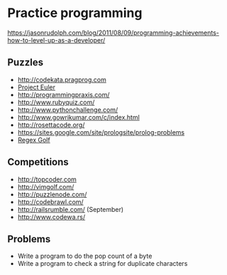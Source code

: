 # Practice programming

<https://jasonrudolph.com/blog/2011/08/09/programming-achievements-how-to-level-up-as-a-developer/>

## Puzzles

- <http://codekata.pragprog.com>
- [Project Euler](http://projecteuler.net/)
- <http://programmingpraxis.com/>
- <http://www.rubyquiz.com/>
- <http://www.pythonchallenge.com/>
- <http://www.gowrikumar.com/c/index.html>
- <http://rosettacode.org/>
- <https://sites.google.com/site/prologsite/prolog-problems>
- [Regex Golf](https://alf.nu/RegexGolf)

## Competitions

- <http://topcoder.com>
- <http://vimgolf.com/>
- <http://puzzlenode.com/>
- <http://codebrawl.com/>
- <http://railsrumble.com/> (September)
- <http://www.codewa.rs/>


## Problems

- Write a program to do the pop count of a byte
- Write a program to check a string for duplicate characters
